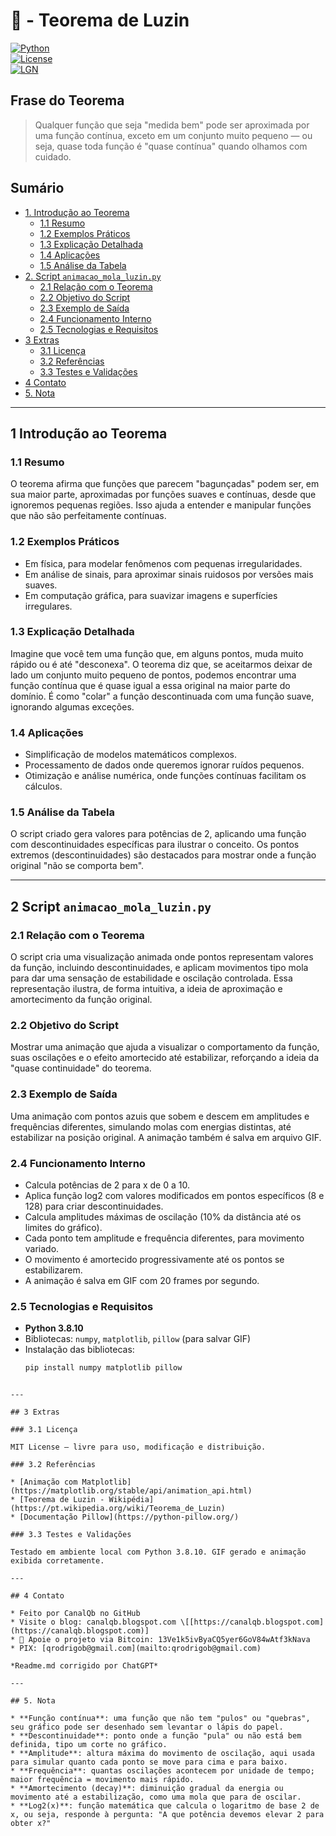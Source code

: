 # 📘 - Teorema de Luzin  
[![Python](https://img.shields.io/badge/Python-3.7%2B-blue.svg)](https://www.python.org/)  
[![License](https://img.shields.io/badge/license-MIT-green)](LICENSE)  
[![LGN](https://img.shields.io/badge/Teorema-Lei%20dos%20Grandes%20Números-ff69b4.svg)](https://en.wikipedia.org/wiki/Law_of_large_numbers)  

## Frase do Teorema

> Qualquer função que seja "medida bem" pode ser aproximada por uma função contínua, exceto em um conjunto muito pequeno — ou seja, quase toda função é "quase contínua" quando olhamos com cuidado.

## Sumário

* [1. Introdução ao Teorema](#1-introdução-ao-teorema)  
  * [1.1 Resumo](#11-resumo)  
  * [1.2 Exemplos Práticos](#12-exemplos-práticos)  
  * [1.3 Explicação Detalhada](#13-explicação-detalhada)  
  * [1.4 Aplicações](#14-aplicações)  
  * [1.5 Análise da Tabela](#15-análise-da-tabela)  
* [2. Script `animacao_mola_luzin.py`](#2-script-animacao_mola_luzinpy)  
  * [2.1 Relação com o Teorema](#21-relação-com-o-teorema)  
  * [2.2 Objetivo do Script](#22-objetivo-do-script)  
  * [2.3 Exemplo de Saída](#23-exemplo-de-saída)  
  * [2.4 Funcionamento Interno](#24-funcionamento-interno)  
  * [2.5 Tecnologias e Requisitos](#25-tecnologias-e-requisitos)  
* [3 Extras](#3-extras)  
  * [3.1 Licença](#31-licença)  
  * [3.2 Referências](#32-referencias)  
  * [3.3 Testes e Validações](#33-testes-e-validações)  
* [4 Contato](#4-contato)  
* [5. Nota](#5-nota)  

---

## 1 Introdução ao Teorema

### 1.1 Resumo

O teorema afirma que funções que parecem "bagunçadas" podem ser, em sua maior parte, aproximadas por funções suaves e contínuas, desde que ignoremos pequenas regiões. Isso ajuda a entender e manipular funções que não são perfeitamente contínuas.

### 1.2 Exemplos Práticos

- Em física, para modelar fenômenos com pequenas irregularidades.  
- Em análise de sinais, para aproximar sinais ruidosos por versões mais suaves.  
- Em computação gráfica, para suavizar imagens e superfícies irregulares.

### 1.3 Explicação Detalhada

Imagine que você tem uma função que, em alguns pontos, muda muito rápido ou é até "desconexa". O teorema diz que, se aceitarmos deixar de lado um conjunto muito pequeno de pontos, podemos encontrar uma função contínua que é quase igual a essa original na maior parte do domínio. É como "colar" a função descontinuada com uma função suave, ignorando algumas exceções.

### 1.4 Aplicações

- Simplificação de modelos matemáticos complexos.  
- Processamento de dados onde queremos ignorar ruídos pequenos.  
- Otimização e análise numérica, onde funções contínuas facilitam os cálculos.

### 1.5 Análise da Tabela

O script criado gera valores para potências de 2, aplicando uma função com descontinuidades específicas para ilustrar o conceito. Os pontos extremos (descontinuidades) são destacados para mostrar onde a função original "não se comporta bem".

---

## 2 Script `animacao_mola_luzin.py`

### 2.1 Relação com o Teorema

O script cria uma visualização animada onde pontos representam valores da função, incluindo descontinuidades, e aplicam movimentos tipo mola para dar uma sensação de estabilidade e oscilação controlada. Essa representação ilustra, de forma intuitiva, a ideia de aproximação e amortecimento da função original.

### 2.2 Objetivo do Script

Mostrar uma animação que ajuda a visualizar o comportamento da função, suas oscilações e o efeito amortecido até estabilizar, reforçando a ideia da "quase continuidade" do teorema.

### 2.3 Exemplo de Saída

Uma animação com pontos azuis que sobem e descem em amplitudes e frequências diferentes, simulando molas com energias distintas, até estabilizar na posição original. A animação também é salva em arquivo GIF.

### 2.4 Funcionamento Interno

- Calcula potências de 2 para x de 0 a 10.  
- Aplica função log2 com valores modificados em pontos específicos (8 e 128) para criar descontinuidades.  
- Calcula amplitudes máximas de oscilação (10% da distância até os limites do gráfico).  
- Cada ponto tem amplitude e frequência diferentes, para movimento variado.  
- O movimento é amortecido progressivamente até os pontos se estabilizarem.  
- A animação é salva em GIF com 20 frames por segundo.

### 2.5 Tecnologias e Requisitos

- **Python 3.8.10**  
- Bibliotecas: `numpy`, `matplotlib`, `pillow` (para salvar GIF)  
- Instalação das bibliotecas:  
  ```bash
  pip install numpy matplotlib pillow
````

---

## 3 Extras

### 3.1 Licença

MIT License — livre para uso, modificação e distribuição.

### 3.2 Referências

* [Animação com Matplotlib](https://matplotlib.org/stable/api/animation_api.html)
* [Teorema de Luzin - Wikipédia](https://pt.wikipedia.org/wiki/Teorema_de_Luzin)
* [Documentação Pillow](https://python-pillow.org/)

### 3.3 Testes e Validações

Testado em ambiente local com Python 3.8.10. GIF gerado e animação exibida corretamente.

---

## 4 Contato

* Feito por CanalQb no GitHub
* Visite o blog: canalqb.blogspot.com \[[https://canalqb.blogspot.com](https://canalqb.blogspot.com)]
* 💸 Apoie o projeto via Bitcoin: 13Ve1k5ivByaCQ5yer6GoV84wAtf3kNava
* PIX: [qrodrigob@gmail.com](mailto:qrodrigob@gmail.com)

*Readme.md corrigido por ChatGPT*

---

## 5. Nota

* **Função contínua**: uma função que não tem "pulos" ou "quebras", seu gráfico pode ser desenhado sem levantar o lápis do papel.
* **Descontinuidade**: ponto onde a função "pula" ou não está bem definida, tipo um corte no gráfico.
* **Amplitude**: altura máxima do movimento de oscilação, aqui usada para simular quanto cada ponto se move para cima e para baixo.
* **Frequência**: quantas oscilações acontecem por unidade de tempo; maior frequência = movimento mais rápido.
* **Amortecimento (decay)**: diminuição gradual da energia ou movimento até a estabilização, como uma mola que para de oscilar.
* **Log2(x)**: função matemática que calcula o logaritmo de base 2 de x, ou seja, responde à pergunta: "A que potência devemos elevar 2 para obter x?" 
